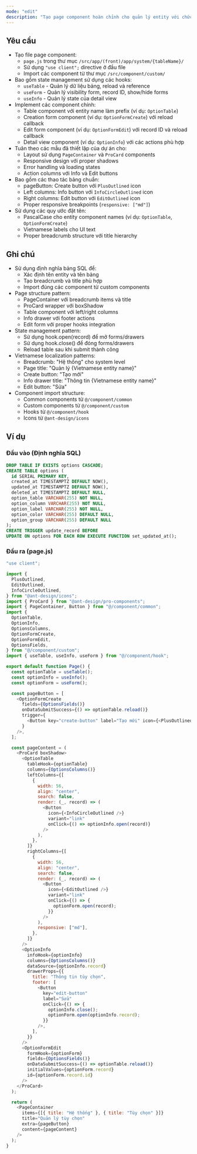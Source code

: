 ```yaml
---
mode: "edit"
description: "Tạo page component hoàn chỉnh cho quản lý entity với chức năng hiển thị bảng, form tạo mới, form chỉnh sửa và xem chi tiết."
---
```


## Yêu cầu

- Tạo file page component:
  - `page.js` trong thư mục `/src/app/(front)/app/system/{tableName}/`
  - Sử dụng `"use client";` directive ở đầu file
  - Import các component từ thư mục `/src/component/custom/`
- Bao gồm state management sử dụng các hooks:
  - `useTable` - Quản lý dữ liệu bảng, reload và reference
  - `useForm` - Quản lý visibility form, record ID, show/hide forms
  - `useInfo` - Quản lý state của detail view
- Implement các component chính:
  - Table component với entity name làm prefix (ví dụ: `OptionTable`)
  - Creation form component (ví dụ: `OptionFormCreate`) với reload callback
  - Edit form component (ví dụ: `OptionFormEdit`) với record ID và reload callback
  - Detail view component (ví dụ: `OptionInfo`) với các actions phù hợp
- Tuân theo các mẫu đã thiết lập của dự án cho:
  - Layout sử dụng `PageContainer` và `ProCard` components
  - Responsive design với proper shadows
  - Error handling và loading states
  - Action columns với Info và Edit buttons
- Bao gồm các thao tác bảng chuẩn:
  - pageButton: Create button với `PlusOutlined` icon
  - Left columns: Info button với `InfoCircleOutlined` icon
  - Right columns: Edit button với `EditOutlined` icon
  - Proper responsive breakpoints (`responsive: ["md"]`)
- Sử dụng các quy ước đặt tên:
  - PascalCase cho entity component names (ví dụ: `OptionTable`, `OptionFormCreate`)
  - Vietnamese labels cho UI text
  - Proper breadcrumb structure với title hierarchy

## Ghi chú

- Sử dụng định nghĩa bảng SQL để:
  - Xác định tên entity và tên bảng
  - Tạo breadcrumb và title phù hợp
  - Import đúng các component từ custom components
- Page structure pattern:
  - PageContainer với breadcrumb items và title
  - ProCard wrapper với boxShadow
  - Table component với left/right columns
  - Info drawer với footer actions
  - Edit form với proper hooks integration
- State management pattern:
  - Sử dụng hook.open(record) để mở forms/drawers
  - Sử dụng hook.close() để đóng forms/drawers
  - Reload table sau khi submit thành công
- Vietnamese localization patterns:
  - Breadcrumb: "Hệ thống" cho system level
  - Page title: "Quản lý {Vietnamese entity name}"
  - Create button: "Tạo mới"
  - Info drawer title: "Thông tin {Vietnamese entity name}"
  - Edit button: "Sửa"
- Component import structure:
  - Common components từ `@/component/common`
  - Custom components từ `@/component/custom`
  - Hooks từ `@/component/hook`
  - Icons từ `@ant-design/icons`

## Ví dụ

### Đầu vào (Định nghĩa SQL)

```sql
DROP TABLE IF EXISTS options CASCADE;
CREATE TABLE options (
  id SERIAL PRIMARY KEY,
  created_at TIMESTAMPTZ DEFAULT NOW(),
  updated_at TIMESTAMPTZ DEFAULT NOW(),
  deleted_at TIMESTAMPTZ DEFAULT NULL,
  option_table VARCHAR(255) NOT NULL,
  option_column VARCHAR(255) NOT NULL,
  option_label VARCHAR(255) NOT NULL,
  option_color VARCHAR(255) DEFAULT NULL,
  option_group VARCHAR(255) DEFAULT NULL
);
CREATE TRIGGER update_record BEFORE
UPDATE ON options FOR EACH ROW EXECUTE FUNCTION set_updated_at();
```

### Đầu ra (page.js)

```javascript
"use client";

import {
  PlusOutlined,
  EditOutlined,
  InfoCircleOutlined,
} from "@ant-design/icons";
import { ProCard } from "@ant-design/pro-components";
import { PageContainer, Button } from "@/component/common";
import {
  OptionTable,
  OptionInfo,
  OptionsColumns,
  OptionFormCreate,
  OptionFormEdit,
  OptionsFields,
} from "@/component/custom";
import { useTable, useInfo, useForm } from "@/component/hook";

export default function Page() {
  const optionTable = useTable();
  const optionInfo = useInfo();
  const optionForm = useForm();

  const pageButton = [
    <OptionFormCreate
      fields={OptionsFields()}
      onDataSubmitSuccess={() => optionTable.reload()}
      trigger={
        <Button key="create-button" label="Tạo mới" icon={<PlusOutlined />} />
      }
    />,
  ];

  const pageContent = (
    <ProCard boxShadow>
      <OptionTable
        tableHook={optionTable}
        columns={OptionsColumns()}
        leftColumns={[
          {
            width: 56,
            align: "center",
            search: false,
            render: (_, record) => (
              <Button
                icon={<InfoCircleOutlined />}
                variant="link"
                onClick={() => optionInfo.open(record)}
              />
            ),
          },
        ]}
        rightColumns={[
          {
            width: 56,
            align: "center",
            search: false,
            render: (_, record) => (
              <Button
                icon={<EditOutlined />}
                variant="link"
                onClick={() => {
                  optionForm.open(record);
                }}
              />
            ),
            responsive: ["md"],
          },
        ]}
      />
      <OptionInfo
        infoHook={optionInfo}
        columns={OptionsColumns()}
        dataSource={optionInfo.record}
        drawerProps={{
          title: "Thông tin tùy chọn",
          footer: [
            <Button
              key="edit-button"
              label="Sửa"
              onClick={() => {
                optionInfo.close();
                optionForm.open(optionInfo.record);
              }}
            />,
          ],
        }}
      />
      <OptionFormEdit
        formHook={optionForm}
        fields={OptionsFields()}
        onDataSubmitSuccess={() => optionTable.reload()}
        initialValues={optionForm.record}
        id={optionForm.record.id}
      />
    </ProCard>
  );

  return (
    <PageContainer
      items={[{ title: "Hệ thống" }, { title: "Tùy chọn" }]}
      title="Quản lý tùy chọn"
      extra={pageButton}
      content={pageContent}
    />
  );
}
```
